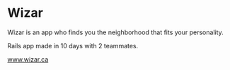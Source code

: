 # Wizar

Wizar is an app who finds you the neighborhood that fits your personality.

Rails app made in 10 days with 2 teammates.


www.wizar.ca
